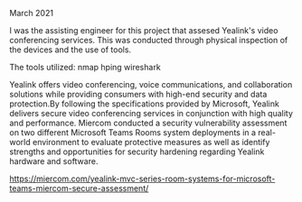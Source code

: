 March 2021

I was the assisting engineer for this project that assesed Yealink's video conferencing services. This was conducted through physical inspection of the devices and the use of tools.

The tools utilized:
nmap
hping
wireshark

Yealink offers video conferencing, voice communications, and collaboration solutions while providing consumers with high-end security and data protection.By following the specifications provided by Microsoft, Yealink delivers secure video conferencing services in conjunction with high quality and performance.
Miercom conducted a security vulnerability assessment on two different Microsoft Teams Rooms system deployments in a real-world environment to evaluate protective measures as well as identify strengths and opportunities for security hardening regarding Yealink hardware and software.

https://miercom.com/yealink-mvc-series-room-systems-for-microsoft-teams-miercom-secure-assessment/
